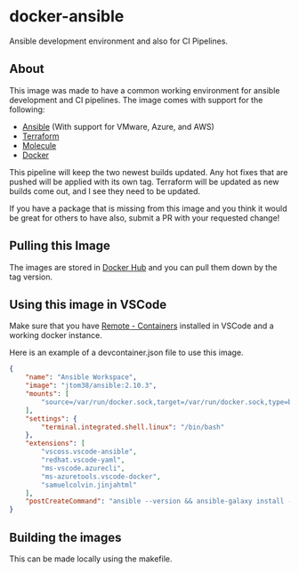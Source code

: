# docker-ansible

Ansible development environment and also for CI Pipelines.

## About

This image was made to have a common working environment for ansible development and CI pipelines.
The image comes with support for the following:

* [Ansible](www.ansible.com) (With support for VMware, Azure, and AWS)
* [Terraform](www.terraform.com)
* [Molecule](https://molecule.readthedocs.io/en/latest/)
* [Docker](www.docker.com)

This pipeline will keep the two newest builds updated.  Any hot fixes that are pushed will be applied with its own tag.
Terraform will be updated as new builds come out, and I see they need to be updated.

If you have a package that is missing from this image and you think it would be great for others to have also, submit a PR with your requested change!

## Pulling this Image

The images are stored in [Docker Hub](https://hub.docker.com/r/jtom38/ansible) and you can pull them down by the tag version.

## Using this image in VSCode

Make sure that you have [Remote - Containers](https://marketplace.visualstudio.com/items?itemName=ms-vscode-remote.remote-containers) installed in VSCode and a working docker instance.

Here is an example of a devcontainer.json file to use this image.

```json
{
	"name": "Ansible Workspace",
	"image": "jtom38/ansible:2.10.3",
	"mounts": [
		"source=/var/run/docker.sock,target=/var/run/docker.sock,type=bind"
	],
	"settings": {
		"terminal.integrated.shell.linux": "/bin/bash"
	},
	"extensions": [
		"vscoss.vscode-ansible",
		"redhat.vscode-yaml",
		"ms-vscode.azurecli",
		"ms-azuretools.vscode-docker",
		"samuelcolvin.jinjahtml"
	],
	"postCreateCommand": "ansible --version && ansible-galaxy install -r requirements.yml",
}
```

## Building the images

This can be made locally using the makefile.
